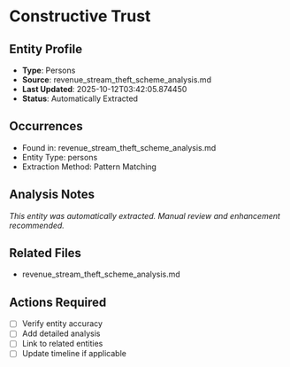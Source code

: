 # Constructive Trust

## Entity Profile
- **Type**: Persons
- **Source**: revenue_stream_theft_scheme_analysis.md
- **Last Updated**: 2025-10-12T03:42:05.874450
- **Status**: Automatically Extracted

## Occurrences
- Found in: revenue_stream_theft_scheme_analysis.md
- Entity Type: persons
- Extraction Method: Pattern Matching

## Analysis Notes
*This entity was automatically extracted. Manual review and enhancement recommended.*

## Related Files
- revenue_stream_theft_scheme_analysis.md

## Actions Required
- [ ] Verify entity accuracy
- [ ] Add detailed analysis
- [ ] Link to related entities
- [ ] Update timeline if applicable
